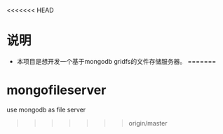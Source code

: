 <<<<<<< HEAD
# 说明

- 本项目是想开发一个基于mongodb gridfs的文件存储服务器。
=======
# mongofileserver
use mongodb as file server
>>>>>>> origin/master
